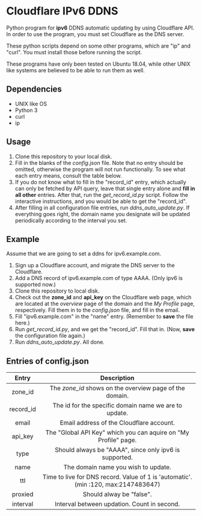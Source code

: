 # Cloudflare IPv6 DDNS
Python program for **ipv6** DDNS automatic updating by using Cloudflare API. In order to use the program, you must set Cloudflare as the DNS server.

These python scripts depend on some other programs, which are "ip" and "curl". You must install those before running the script.

These programs have only been tested on Ubuntu 18.04, while other UNIX like systems are believed to be able to run them as well.

## Dependencies
- UNIX like OS
- Python 3
- curl
- ip

## Usage
1. Clone this repository to your local disk.
2. Fill in the blanks of the *config.json* file. Note that no entry should be omitted, otherwise the program will not run functionally. To see what each entry means, consult the table below.
3. If you do not know what to fill in the "record_id" entry, which actually can only be fetched by API query, leave that single entry alone and **fill in all other** entries. After that, run the *get_record_id.py* script. Follow the interactive instructions, and you would be able to get the "record_id".
4. After filling in all configuration file entries, run *ddns_auto_update.py*. If everything goes right, the domain name you designate will be updated periodically according to the interval you set. 

## Example
Assume that we are going to set a ddns for ipv6.example.com.

1. Sign up a Cloudflare account, and migrate the DNS server to the Cloudflare.
2. Add a DNS record of ipv6.example.com of type AAAA. (Only ipv6 is supported now.)
3. Clone this repository to local disk.
4. Check out the **zone_id** and **api_key** on the Cloudflare web page, which are located at the *overview* page of the domain and the *My Profile* page, respectively. Fill them in to the *config.json* file, and fill in the email.
5. Fill "ipv6.example.com" in the "name" entry. (Remember to **save** the file here.)
6. Run *get_record_id.py*, and we get the "record_id". Fill that in. (Now, **save** the configuration file again.)
7. Run *ddns_auto_update.py*. All done.

## Entries of config.json
| Entry | Description |
| :------:| :------: |
| zone_id | The *zone_id* shows on the overview page of the domain.|
| record_id | The id for the specific domain name we are to update.|
| email | Email address of the Cloudflare account.|
| api_key | The "Global API Key" which you can aquire on "My Profile" page.|
| type | Should always be "AAAA", since only ipv6 is supported.|
| name | The domain name you wish to update. |
| ttl | Time to live for DNS record. Value of 1 is 'automatic'. (min :120, max:2147483647)
| proxied | Should alway be "false".|
| interval | Interval between updation. Count in second.|